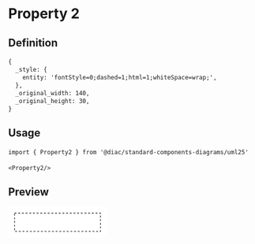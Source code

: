 # Property 2

## Definition

```
{
  _style: { 
    entity: 'fontStyle=0;dashed=1;html=1;whiteSpace=wrap;',
  },
  _original_width: 140,
  _original_height: 30,
}
```

## Usage

```
import { Property2 } from '@diac/standard-components-diagrams/uml25'

<Property2/>
```

## Preview

<img src="./property-2.png" width="200"/>

